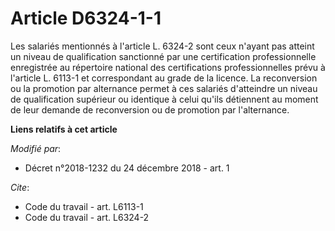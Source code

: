 # Article D6324-1-1

Les salariés mentionnés à l'article L. 6324-2 sont ceux n'ayant pas atteint un niveau de qualification sanctionné par une
certification professionnelle enregistrée au répertoire national des certifications professionnelles prévu à l'article L.
6113-1 et correspondant au grade de la licence. La reconversion ou la promotion par alternance permet à ces salariés
d'atteindre un niveau de qualification supérieur ou identique à celui qu'ils détiennent au moment de leur demande de
reconversion ou de promotion par l'alternance.

**Liens relatifs à cet article**

_Modifié par_:

  - Décret n°2018-1232 du 24 décembre 2018 - art. 1

_Cite_:

  - Code du travail - art. L6113-1
  - Code du travail - art. L6324-2
